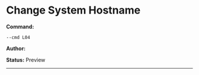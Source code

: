 # Change System Hostname
**Command:** 
~~~
--cmd L04
~~~

**Author:** 

**Status:** Preview



***

